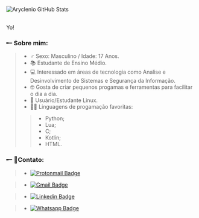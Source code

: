 ![Aryclenio GitHub Stats](https://github-readme-stats.vercel.app/api?username=Lokarin&show_icons=true&theme=tokyonight)

<br>
Yo! 
<h3> ╾╴Sobre mim: </h3>

> - ♂ Sexo: Masculino / Idade: 17 Anos.
> - 📚 Estudante de Ensino Médio.
> - 💻 Interessado em áreas de tecnologia como Analise e Desinvolvimento de Sistemas e Segurança da Informação.
> - 🤓 Gosta de criar pequenos progamas e ferramentas para facilitar o dia a dia.
> - 🐧 Usuário/Estudante Linux.
> - 👨‍💻 Linguagens de progamação favoritas:
>> - Python;
>> - Lua;
>> - C;
>> - Kotlin;
>> - HTML.


<h3> ╾╴📱Contato: </h3>

> - [![Protonmail Badge](https://img.shields.io/badge/protonmail-8B89CC?&style=for-the-badge&logo=protonmail&logoColor=white&link=mailto:onukiamaral@protonmail.com)](mailto:onukiamaral@protonmail.com)

> - [![Gmail Badge](https://img.shields.io/badge/gmail-D14836?&style=for-the-badge&logo=gmail&logoColor=white&link=mailto:onukiamaral2@gmail.com)](mailto:onukiamaral2@gmail.com)

> - [![Linkedin Badge](https://img.shields.io/badge/LinkedIn-0077B5?style=for-the-badge&logo=linkedin&logoColor=white&link=https://www.linkedin.com/in/henrique-amaral-onuki/)](https://www.linkedin.com/in/henrique-amaral-onuki/)

> - [![Whatsapp Badge](https://img.shields.io/badge/instagram-%23E4405F.svg?&style=for-the-badge&logo=instagram&logoColor=white&link=https://www.instagram.com/henrique_amaral_onuki)](https://www.instagram.com/henrique_amaral_onuki/)

<br>
